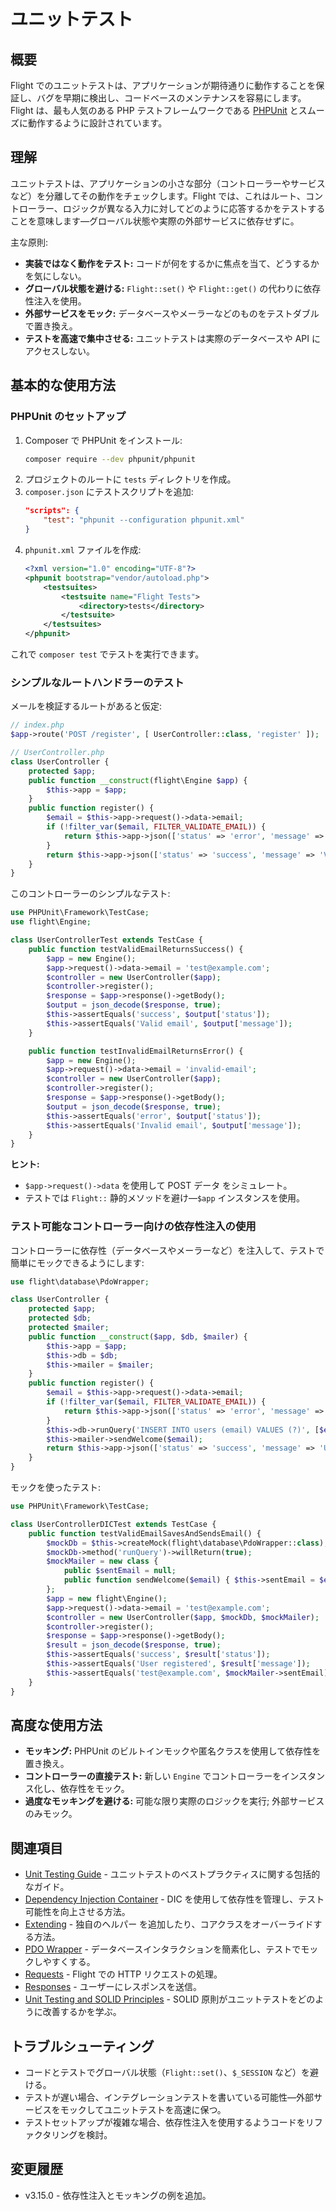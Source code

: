 # ユニットテスト

## 概要

Flight でのユニットテストは、アプリケーションが期待通りに動作することを保証し、バグを早期に検出し、コードベースのメンテナンスを容易にします。Flight は、最も人気のある PHP テストフレームワークである [PHPUnit](https://phpunit.de/) とスムーズに動作するように設計されています。

## 理解

ユニットテストは、アプリケーションの小さな部分（コントローラーやサービスなど）を分離してその動作をチェックします。Flight では、これはルート、コントローラー、ロジックが異なる入力に対してどのように応答するかをテストすることを意味します—グローバル状態や実際の外部サービスに依存せずに。

主な原則:
- **実装ではなく動作をテスト:** コードが何をするかに焦点を当て、どうするかを気にしない。
- **グローバル状態を避ける:** `Flight::set()` や `Flight::get()` の代わりに依存性注入を使用。
- **外部サービスをモック:** データベースやメーラーなどのものをテストダブルで置き換え。
- **テストを高速で集中させる:** ユニットテストは実際のデータベースや API にアクセスしない。

## 基本的な使用方法

### PHPUnit のセットアップ

1. Composer で PHPUnit をインストール:
   ```bash
   composer require --dev phpunit/phpunit
   ```
2. プロジェクトのルートに `tests` ディレクトリを作成。
3. `composer.json` にテストスクリプトを追加:
   ```json
   "scripts": {
       "test": "phpunit --configuration phpunit.xml"
   }
   ```
4. `phpunit.xml` ファイルを作成:
   ```xml
   <?xml version="1.0" encoding="UTF-8"?>
   <phpunit bootstrap="vendor/autoload.php">
       <testsuites>
           <testsuite name="Flight Tests">
               <directory>tests</directory>
           </testsuite>
       </testsuites>
   </phpunit>
   ```

これで `composer test` でテストを実行できます。

### シンプルなルートハンドラーのテスト

メールを検証するルートがあると仮定:

```php
// index.php
$app->route('POST /register', [ UserController::class, 'register' ]);

// UserController.php
class UserController {
    protected $app;
    public function __construct(flight\Engine $app) {
        $this->app = $app;
    }
    public function register() {
        $email = $this->app->request()->data->email;
        if (!filter_var($email, FILTER_VALIDATE_EMAIL)) {
            return $this->app->json(['status' => 'error', 'message' => 'Invalid email']);
        }
        return $this->app->json(['status' => 'success', 'message' => 'Valid email']);
    }
}
```

このコントローラーのシンプルなテスト:

```php
use PHPUnit\Framework\TestCase;
use flight\Engine;

class UserControllerTest extends TestCase {
    public function testValidEmailReturnsSuccess() {
        $app = new Engine();
        $app->request()->data->email = 'test@example.com';
        $controller = new UserController($app);
        $controller->register();
        $response = $app->response()->getBody();
        $output = json_decode($response, true);
        $this->assertEquals('success', $output['status']);
        $this->assertEquals('Valid email', $output['message']);
    }

    public function testInvalidEmailReturnsError() {
        $app = new Engine();
        $app->request()->data->email = 'invalid-email';
        $controller = new UserController($app);
        $controller->register();
        $response = $app->response()->getBody();
        $output = json_decode($response, true);
        $this->assertEquals('error', $output['status']);
        $this->assertEquals('Invalid email', $output['message']);
    }
}
```

**ヒント:**
- `$app->request()->data` を使用して POST データ をシミュレート。
- テストでは `Flight::` 静的メソッドを避け—`$app` インスタンスを使用。

### テスト可能なコントローラー向けの依存性注入の使用

コントローラーに依存性（データベースやメーラーなど）を注入して、テストで簡単にモックできるようにします:

```php
use flight\database\PdoWrapper;

class UserController {
    protected $app;
    protected $db;
    protected $mailer;
    public function __construct($app, $db, $mailer) {
        $this->app = $app;
        $this->db = $db;
        $this->mailer = $mailer;
    }
    public function register() {
        $email = $this->app->request()->data->email;
        if (!filter_var($email, FILTER_VALIDATE_EMAIL)) {
            return $this->app->json(['status' => 'error', 'message' => 'Invalid email']);
        }
        $this->db->runQuery('INSERT INTO users (email) VALUES (?)', [$email]);
        $this->mailer->sendWelcome($email);
        return $this->app->json(['status' => 'success', 'message' => 'User registered']);
    }
}
```

モックを使ったテスト:

```php
use PHPUnit\Framework\TestCase;

class UserControllerDICTest extends TestCase {
    public function testValidEmailSavesAndSendsEmail() {
        $mockDb = $this->createMock(flight\database\PdoWrapper::class);
        $mockDb->method('runQuery')->willReturn(true);
        $mockMailer = new class {
            public $sentEmail = null;
            public function sendWelcome($email) { $this->sentEmail = $email; return true; }
        };
        $app = new flight\Engine();
        $app->request()->data->email = 'test@example.com';
        $controller = new UserController($app, $mockDb, $mockMailer);
        $controller->register();
        $response = $app->response()->getBody();
        $result = json_decode($response, true);
        $this->assertEquals('success', $result['status']);
        $this->assertEquals('User registered', $result['message']);
        $this->assertEquals('test@example.com', $mockMailer->sentEmail);
    }
}
```

## 高度な使用方法

- **モッキング:** PHPUnit のビルトインモックや匿名クラスを使用して依存性を置き換え。
- **コントローラーの直接テスト:** 新しい `Engine` でコントローラーをインスタンス化し、依存性をモック。
- **過度なモッキングを避ける:** 可能な限り実際のロジックを実行; 外部サービスのみモック。

## 関連項目

- [Unit Testing Guide](/guides/unit-testing) - ユニットテストのベストプラクティスに関する包括的なガイド。
- [Dependency Injection Container](/learn/dependency-injection-container) - DIC を使用して依存性を管理し、テスト可能性を向上させる方法。
- [Extending](/learn/extending) - 独自のヘルパー を追加したり、コアクラスをオーバーライドする方法。
- [PDO Wrapper](/learn/pdo-wrapper) - データベースインタラクションを簡素化し、テストでモックしやすくする。
- [Requests](/learn/requests) - Flight での HTTP リクエストの処理。
- [Responses](/learn/responses) - ユーザーにレスポンスを送信。
- [Unit Testing and SOLID Principles](/learn/unit-testing-and-solid-principles) - SOLID 原則がユニットテストをどのように改善するかを学ぶ。

## トラブルシューティング

- コードとテストでグローバル状態（`Flight::set()`、`$_SESSION` など）を避ける。
- テストが遅い場合、インテグレーションテストを書いている可能性—外部サービスをモックしてユニットテストを高速に保つ。
- テストセットアップが複雑な場合、依存性注入を使用するようコードをリファクタリングを検討。

## 変更履歴

- v3.15.0 - 依存性注入とモッキングの例を追加。